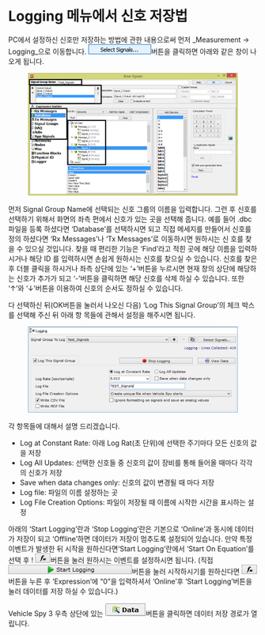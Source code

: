 # Logging 메뉴에서 신호 저장법

PC에서 설정하신 신호만 저장하는 방법에 관한 내용으로써 먼저 _Measurement -> Logging_으로 이동합니다.  ![](<../.gitbook/assets/Select Signals.png>)버튼을 클릭하면 아래와 같은 창이 나오게 됩니다.

<figure><img src="../.gitbook/assets/EnterSingals.png" alt=""><figcaption></figcaption></figure>

먼저 Signal Group Name에 선택되는 신호 그룹의 이름을 입력합니다. 그런 후 신호를 선택하기 위해서 화면의 좌측 편에서 신호가 있는 곳을 선택해 줍니다. 예를 들어 .dbc 파일을 등록 하셨다면 ‘Database’를 선택하시면 되고 직접 메세지를 만들어서 신호를 정의 하셨다면 ‘Rx Messages’나 ‘Tx Messages’로 이동하시면 원하시는 신 호를 찾을 수 있으실 것입니다. 찾을 때 편리한 기능은 ‘Find’라고 적힌 곳에 해당 이름을 입력하시거나 해당 ID 를 입력하시면 손쉽게 원하시는 신호를 찾으실 수 있습니다. 신호를 찾은 후 더블 클릭을 하시거나 좌측 상단에 있는 ‘+’버튼을 누르시면 현재 창의 상단에 해당하는 신호가 추가가 되고 ‘-’버튼을 클릭하면 해당 신호를 삭제 하실 수 있습니다. 또한 ‘↑’와 ‘↓’버튼을 이용하여 신호의 순서도 정하실 수 있습니다.

다 선택하신 뒤(OK버튼을 눌러서 나오신 다음) ‘Log This Signal Group’의 체크 박스를 선택해 주신 뒤 아래 항 목들에 관해서 설정을 해주시면 됩니다.

<figure><img src="../.gitbook/assets/2020-01-02-13-55-51.png" alt=""><figcaption></figcaption></figure>

각 항목들에 대해서 설명 드리겠습니다.

* Log at Constant Rate: 아래 Log Rat(초 단위)에 선택한 주기마다 모든 신호의 값을 저장
* Log All Updates: 선택한 신호들 중 신호의 값이 장비를 통해 들어올 때마다 각각의 신호가 저장
* Save when data changes only: 신호의 값이 변경될 때 마다 저장
* Log file: 파일의 이름 설정하는 곳
* Log File Creation Options: 파일이 저장될 때 이름에 시작한 시간을 표시하는 설정

아래의 ‘Start Logging’란과 ‘Stop Logging’란은 기본으로 ‘Online’과 동시에 데이터가 저장이 되고 ‘Offline’하면 데이터가 저장이 멈추도록 설정되어 있습니다. 만약 특정 이벤트가 발생한 뒤 시작을 원하신다면‘Start Logging’란에서 ‘Start On Equation’를 선택 후 ! ![](<../.gitbook/assets/fx (1).png>)버튼을 눌러 원하시는 이벤트를 설정하시면 됩니다. (직접 ![](../.gitbook/assets/StartLogging.png)버튼을 눌러 시작하시기를 원하신다면 ![](<../.gitbook/assets/fx (1).png>)버튼을 누른 후 ‘Expression’에 “0”을 입력하셔서 ‘Online’후 ‘Start Logging’버튼을 눌러 데이터를 저장 하실 수 있습니다.)

Vehicle Spy 3 우측 상단에 있는 ![](../.gitbook/assets/Data.png)버튼을 클릭하면 데이터 저장 경로가 열립니다.

